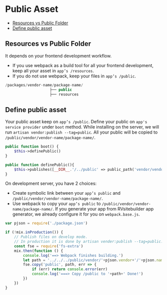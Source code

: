 # Public Asset
  - [Resources vs Public Folder](#Resources-vs-Public-Folder)
  - [Define public asset ](#Define-public-asset ) 

<a name="Resources-vs-Public-Folder"></a>
## Resources vs Public Folder

It depends on your frontend development workflow.

- If you use webpack as a build tool for all your frontend development, keep all your asset in `app’s /resources`. 
- If you do not use webpack, keep your files in `app’s /public`.

```php
/packages/vendor-name/package-name/
                    ├── public
                    ├── resources
```

<a name="Define-public-asset"></a>
## Define public asset 

Your public asset keep on `app’s /public`. Define your public on `app's service provider` under `boot` method. While installing on the server, we will run `artisan vendor:publish --tag=public`. All your public will be copied to `/public/vendor/vendor-name/package-name/`.  

```php
public function boot() {
    $this->definePublic()  
} 

public function definePublic(){
    $this->publishes([__DIR__.'/../public' => public_path('vendor/vendor-name/package-name')], 'public');
}
```

On development server, you have 2 choices:

- Create symbolic link between your `app’s public` and `/public/vendor/vendor-name/package-name/`. 
- Use webpack to copy your `app’s public` to `/public/vendor/vendor-name/package-name/`. If you generate your app from RVsitebuilder app generator, we already configure it for you on `webpack.base.js`. 


```js
var pjson = require('./package.json')

if (!mix.inProduction()) {
    // Publish files on develop mode.
    // In production it is done by artisan vender:publish --tag=public.
    const fse = require('fs-extra')    
    mix.then(function () {
        console.log('==> Webpack finishes building.')
        let path = '../../../public/vendor/'+pjson.vendor+'/'+pjson.name
        fse.copy('public', path, err => {
            if (err) return console.error(err)
            console.log('===> Copy /public to '+path+' Done!')
        })
    })
}
```

 
